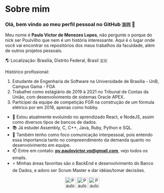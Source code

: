 # Sobre mim

### Olá, bem vindo ao meu perfil pessoal no GitHub :brazil: :wave:

Meu nome é **Paulo Victor de Menezes Lopes**, não pergunte o porque do nick ser Poulvilho que nem é um história interessante. Aqui é o lugar onde você vai encontrar os repositórios dos meus trabalhos da faculdade, além de outros projetos pessoais.


:earth_americas: Localização: Brasília, Distrito Federal, Brasil :brazil:

Histórico profissional:
    
1. Estudante de Engenharia de Software na Universidade de Brasília - UnB, Campus Gama - FGA
2. Trabalhei como estágiário de 2019 à 2021 no Tribunal de Contas da União, com desenvolvimento de sistemas Oracle APEX.
3. Participei da equipe de competição FGR na construção de um fórmula elétrico por em 2018, apenas como hobby.


- 🌱 Estou atualmente evoluindo no aprendizado React, e NodeJS, assim como diversos tipos de bancos de dados.
- 📚 Já estudei Assembly, C, C++, Java, Ruby, Python e SQL.
- 💬 Também tenho como foco comunicação interpessoal, pois entendo essa importancia tanto no compreendimento da demanda quanto no desenvolvimento em equipe.
- 📫 Entre em contato: **pv.paulovictor.vp@gmail.com**, vejo todos os emails.
- ⭐ Minhas áreas favoritas são o BackEnd e desenvolvimento do Banco de Dados, e adoro ser Scrum Master e dar idéias/tomar decisões.

<p align="center">
    <a href="https://www.linkedin.com/in/paulo-victor-lopes/" target="blank"><img align="center" src="https://cdn.jsdelivr.net/npm/simple-icons@3.0.1/icons/linkedin.svg" alt="Paulo Victor Lopes" height="35" width="35"/></a>
    <a href="https://www.instagram.com/paulov_lopes/" target="blank"><img align="center" src="https://cdn.jsdelivr.net/npm/simple-icons@3.0.1/icons/instagram.svg" alt="Paulo Victor Lopes" height="35" width="35" /></a>
  <a href="https://twitter.com/paulov_lopes" target="blank"><img align="center" src="https://cdn.jsdelivr.net/npm/simple-icons@3.0.1/icons/twitter.svg" alt="Paulo Victor Lopes" height="35" width="35" /></a>
</p>
